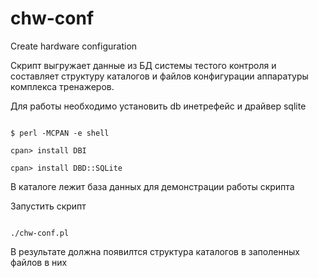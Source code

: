 # chw-conf
Create hardware configuration

Скрипт выгружает данные из БД системы тестого контроля и составляет структуру каталогов и файлов конфигурации аппаратуры комплекса тренажеров.

Для работы необходимо установить db инетрефейс и драйвер sqlite

<code>
$ perl -MCPAN -e shell
</code>

<code>
cpan> install DBI
</code>

<code>
cpan> install DBD::SQLite
</code>

В каталоге лежит база данных для демонстрации работы скрипта

Запустить скрипт

<code>
./chw-conf.pl
</code>

В результате должна появилтся структура каталогов в заполенных файлов в них

